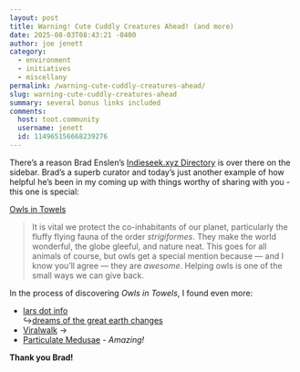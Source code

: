 ```yaml
---
layout: post
title: Warning! Cute Cuddly Creatures Ahead! (and more)
date: 2025-08-03T08:43:21 -0400
author: joe jenett
category:
  - environment
  - initiatives
  - miscellany
permalink: /warning-cute-cuddly-creatures-ahead/
slug: warning-cute-cuddly-creatures-ahead
summary: several bonus links included
comments:
  host: toot.community
  username: jenett
  id: 114965156668239276
---
```


<p>
There’s a reason Brad Enslen’s <a title="Indieseek.xyz Directory" href="https://indieseek.xyz/links/">Indieseek.xyz Directory</a> is over there on the sidebar. Brad’s a superb curator and today’s just another example of how helpful he’s been in my coming up with things worthy of sharing with you - this one is special:
</p>
<p>
<a title="Wildlife rehabilitators often wrap owls in fabric so they can be weighed, treated, and fed. If not, the owls get in a flap." href="https://owlsintowels.org/">Owls in Towels</a>
</p>
<blockquote><p>It is vital we protect the co-inhabitants of our planet, particularly the fluffy flying fauna of the order <em>strigiformes</em>. They make the world wonderful, the globe gleeful, and nature neat. This goes for all animals of course, but owls get a special mention because — and I know you’ll agree — they are <em>awesome</em>. Helping owls is one of the small ways we can give back.</p></blockquote>

<p>
In the process of discovering <em>Owls in Towels</em>, I found even more:
</p>
<ul>
<li><a title="lars/jamie" href="https://larsfrommars.neocities.org/">lars dot info</a><br>&#8618;<a title="dreams of the great earth changes" href="https://lars.mataroa.blog/">dreams of the great earth changes</a></li>
<li><a title="Discover new sites with a walk through the internet" href="https://www.viralwalk.com/">Viralwalk</a> <span title="led to link shown below">&#8594;</span></li>
<li><a title="Particulate Medusae" href="https://milcktoast.com/medusae/">Particulate Medusae</a> - <em>Amazing!</em></li>
</ul>
<p>
<strong>Thank you Brad!</strong>
</p>


<a href="https://brid.gy/publish/mastodon"></a>